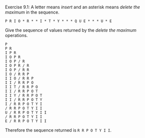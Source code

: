 Exercise 9.1: A letter means _insert_ and an asterisk means _delete
the maximum_ in the sequence.

```
P R I O * R * * I * T * Y * * * Q U E * * * U * E
```

Give the sequence of values returned by the _delete the maximum_
operations.

```
P
P R
I P R
I O P R
I O P / R
I O P R / R
I O P / R R
I O / R R P
I I O / R R P
I I / R R P O
I I T / R R P O
I I / R R P O T
I I Y / R R P O T
I I / R R P O T Y
I / R R P O T Y I
/ R R P O T Y I I
U / R R P O T Y I I
/ R R P O T Y I I
E / R R P O T Y I I
```

Therefore the sequence returned is `R R P O T Y I I`.
